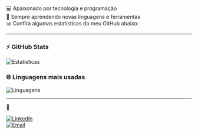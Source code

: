 

💻 Apaixonado por tecnologia e programação  
🚀 Sempre aprendendo novas linguagens e ferramentas  
📊 Confira algumas estatísticas do meu GitHub abaixo:

---

### ⚡ GitHub Stats
![Estatísticas](https://github-readme-stats.vercel.app/api?username=Kaue-123&show_icons=true&theme=radical)

### 🌐 Linguagens mais usadas
![Linguagens](https://github-readme-stats.vercel.app/api/top-langs/?username=Kaue-123&layout=compact&theme=tokyonight)


---

🔗

[![LinkedIn](https://img.shields.io/badge/LinkedIn-blue?style=flat&logo=linkedin&logoColor=white)](https://linkedin.com)  
[![Email](https://img.shields.io/badge/Email-red?style=flat&logo=gmail&logoColor=white)](mailto:seuemail@gmail.com)
